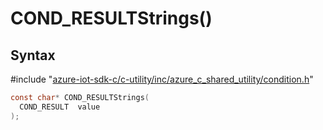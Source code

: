# COND_RESULTStrings()

## Syntax

\#include "[azure-iot-sdk-c/c-utility/inc/azure_c_shared_utility/condition.h](../iot-c-ref-condition-h.md)"  
```C
const char* COND_RESULTStrings(
  COND_RESULT  value
);
```

